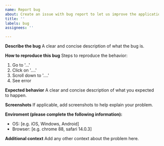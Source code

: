 ```yaml
---
name: Report bug
about: Create an issue with bug report to let us improve the application
title: ''
labels: bug
assignees: ''

---
```


**Describe the bug**
A clear and concise description of what the bug is.

**How to reproduce this bug**
Steps to reproduce the behavior:
1. Go to '...'
2. Click on '....'
3. Scroll down to '....'
4. See error

**Expected behavior**
A clear and concise description of what you expected to happen.

**Screenshots**
If applicable, add screenshots to help explain your problem.

**Enviroment (please complete the following information):**
 - OS: [e.g. iOS, Windows, Android]
 - Browser: [e.g. chrome 88, safari 14.0.3]

**Additional context**
Add any other context about the problem here.
